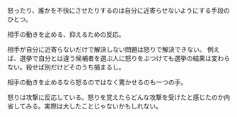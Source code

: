 怒ったり、誰かを不快にさせたりするのは自分に近寄らせないようにする手段のひとつ。

相手の動きを止める、抑えるための反応。

相手が自分に近寄らないだけで解決しない問題は怒りで解決できない。
例えば、選挙で自分とは違う候補者を選ぶ人に怒りをぶつけても選挙の結果は変わらない。殺せば別だけどそのうち捕まるし。

相手の動きを止めるなら怒るのではなく驚かせるのも一つの手。

怒りは攻撃に反応している。怒りを覚えたらどんな攻撃を受けたと感じたのか内省してみる。実際は大したことじゃないかもしれない。
